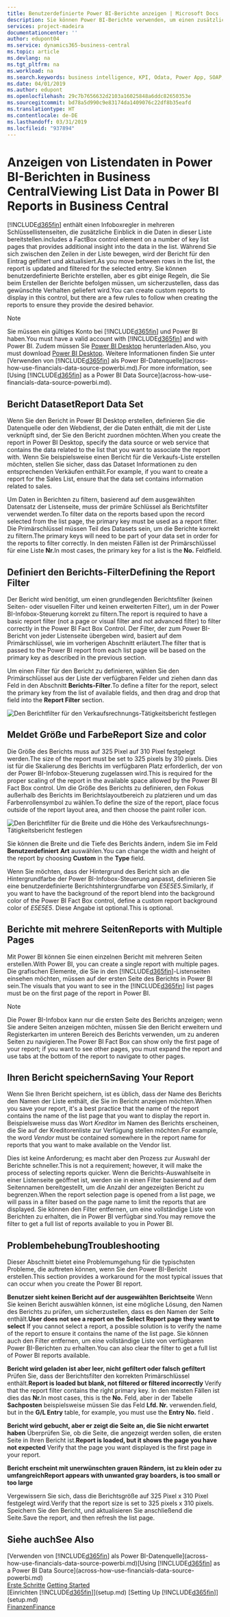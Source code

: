 ```yaml
---
title: Benutzerdefinierte Power BI-Berichte anzeigen | Microsoft Docs
description: Sie können Power BI-Berichte verwenden, um einen zusätzlichen Einblick in Daten in Listen zu gewinnen.
services: project-madeira
documentationcenter: ''
author: edupont04
ms.service: dynamics365-business-central
ms.topic: article
ms.devlang: na
ms.tgt_pltfrm: na
ms.workload: na
ms.search.keywords: business intelligence, KPI, Odata, Power App, SOAP, analysis
ms.date: 04/01/2019
ms.author: edupont
ms.openlocfilehash: 29c7b7656632d2103a16025848a6ddc82650353e
ms.sourcegitcommit: bd78a5d990c9e83174da1409076c22df8b35eafd
ms.translationtype: HT
ms.contentlocale: de-DE
ms.lasthandoff: 03/31/2019
ms.locfileid: "937894"
---
```

# <a name="viewing-list-data-in-power-bi-reports-in-business-central"></a><span data-ttu-id="0a382-103">Anzeigen von Listendaten in Power BI-Berichten in Business Central</span><span class="sxs-lookup"><span data-stu-id="0a382-103">Viewing List Data in Power BI Reports in Business Central</span></span> 
[!INCLUDE[d365fin](includes/d365fin_md.md)] <span data-ttu-id="0a382-104">enthält einen Infoboxregler in mehreren Schlüssellistenseiten, die zusätzliche Einblick in die Daten in dieser Liste bereitstellen.</span><span class="sxs-lookup"><span data-stu-id="0a382-104">includes a FactBox control element on a number of key list pages that provides additional insight into the data in the list.</span></span> <span data-ttu-id="0a382-105">Während Sie sich zwischen den Zeilen in der Liste bewegen, wird der Bericht für den Eintrag gefiltert und aktualisiert.</span><span class="sxs-lookup"><span data-stu-id="0a382-105">As you move between rows in the list, the report is updated and filtered for the selected entry.</span></span> <span data-ttu-id="0a382-106">Sie können benutzerdefinierte Berichte erstellen, aber es gibt einige Regeln, die Sie beim Erstellen der Berichte befolgen müssen, um sicherzustellen, dass das gewünschte Verhalten geliefert wird.</span><span class="sxs-lookup"><span data-stu-id="0a382-106">You can create custom reports to display in this control, but there are a few rules to follow when creating the reports to ensure they provide the desired behavior.</span></span>  

> [!NOTE]  
>   <span data-ttu-id="0a382-107">Sie müssen ein gültiges Konto bei [!INCLUDE[d365fin](includes/d365fin_md.md)] und Power BI haben.</span><span class="sxs-lookup"><span data-stu-id="0a382-107">You must have a valid account with [!INCLUDE[d365fin](includes/d365fin_md.md)] and with Power BI.</span></span> <span data-ttu-id="0a382-108">Zudem müssen Sie [Power BI Desktop](https://powerbi.microsoft.com/en-us/desktop/) herunterladen.</span><span class="sxs-lookup"><span data-stu-id="0a382-108">Also, you must download [Power BI Desktop](https://powerbi.microsoft.com/en-us/desktop/).</span></span> <span data-ttu-id="0a382-109">Weitere Informationen finden Sie unter [Verwenden von [!INCLUDE[d365fin](includes/d365fin_md.md)] als Power BI-Datenquelle](across-how-use-financials-data-source-powerbi.md).</span><span class="sxs-lookup"><span data-stu-id="0a382-109">For more information, see [Using [!INCLUDE[d365fin](includes/d365fin_md.md)] as a Power BI Data Source](across-how-use-financials-data-source-powerbi.md).</span></span>  

## <a name="report-data-set"></a><span data-ttu-id="0a382-110">Bericht Dataset</span><span class="sxs-lookup"><span data-stu-id="0a382-110">Report Data Set</span></span>
<span data-ttu-id="0a382-111">Wenn Sie den Bericht in Power BI Desktop erstellen, definieren Sie die Datenquelle oder den Webdienst, der die Daten enthält, die mit der Liste verknüpft sind, der Sie den Bericht zuordnen möchten.</span><span class="sxs-lookup"><span data-stu-id="0a382-111">When you create the report in Power BI Desktop, specify the data source or web service that contains the data related to the list that you want to associate the report with.</span></span> <span data-ttu-id="0a382-112">Wenn Sie beispielsweise einen Bericht für die Verkaufs-Liste erstellen möchten, stellen Sie sicher, dass das Dataset Informationen zu den entsprechenden Verkäufen enthält.</span><span class="sxs-lookup"><span data-stu-id="0a382-112">For example, if you want to create a report for the Sales List, ensure that the data set contains information related to sales.</span></span>  

<span data-ttu-id="0a382-113">Um Daten in Berichten zu filtern, basierend auf dem ausgewählten Datensatz der Listenseite, muss der primäre Schlüssel als Berichtsfilter verwendet werden.</span><span class="sxs-lookup"><span data-stu-id="0a382-113">To filter data on the reports based upon the record selected from the list page, the primary key must be used as a report filter.</span></span> <span data-ttu-id="0a382-114">Die Primärschlüssel müssen Teil des Datasets sein, um die Berichte korrekt zu filtern.</span><span class="sxs-lookup"><span data-stu-id="0a382-114">The primary keys will need to be part of your data set in order for the reports to filter correctly.</span></span> <span data-ttu-id="0a382-115">In den meisten Fällen ist der Primärschlüssel für eine Liste **Nr.**</span><span class="sxs-lookup"><span data-stu-id="0a382-115">In most cases, the primary key for a list is the **No.**</span></span> <span data-ttu-id="0a382-116">Feld</span><span class="sxs-lookup"><span data-stu-id="0a382-116">field.</span></span>  

## <a name="defining-the-report-filter"></a><span data-ttu-id="0a382-117">Definiert den Berichts-Filter</span><span class="sxs-lookup"><span data-stu-id="0a382-117">Defining the Report Filter</span></span>
<span data-ttu-id="0a382-118">Der Bericht wird benötigt, um einen grundlegenden Berichtsfilter (keinen Seiten- oder visuellen Filter und keinen erweiterten Filter), um in der Power BI-Infobox-Steuerung korrekt zu filtern.</span><span class="sxs-lookup"><span data-stu-id="0a382-118">The report is required to have a basic report filter (not a page or visual filter and not advanced filter) to filter correctly in the Power BI Fact Box Control.</span></span> <span data-ttu-id="0a382-119">Der Filter, der zum Power BI-Bericht von jeder Listenseite übergeben wird, basiert auf dem Primärschlüssel, wie im vorherigen Abschnitt erläutert.</span><span class="sxs-lookup"><span data-stu-id="0a382-119">The filter that is passed to the Power BI report from each list page will be based on the primary key as described in the previous section.</span></span>  

<span data-ttu-id="0a382-120">Um einen Filter für den Bericht zu definieren, wählen Sie den Primärschlüssel aus der Liste der verfügbaren Felder und ziehen dann das Feld in den Abschnitt **Berichts-Filter**.</span><span class="sxs-lookup"><span data-stu-id="0a382-120">To define a filter for the report, select the primary key from the list of available fields, and then drag and drop that field into the **Report Filter** section.</span></span>  

![Den Berichtfilter für den Verkaufsrechnungs-Tätigkeitsbericht festlegen](./media/across-how-use-powerbi-reports-factbox/financials-powerbi-report-filter.png)

## <a name="report-size-and-color"></a><span data-ttu-id="0a382-122">Meldet Größe und Farbe</span><span class="sxs-lookup"><span data-stu-id="0a382-122">Report Size and color</span></span>
<span data-ttu-id="0a382-123">Die Größe des Berichts muss auf 325 Pixel auf 310 Pixel festgelegt werden.</span><span class="sxs-lookup"><span data-stu-id="0a382-123">The size of the report must be set to 325 pixels by 310 pixels.</span></span> <span data-ttu-id="0a382-124">Dies ist für die Skalierung des Berichts im verfügbaren Platz erforderlich, der von der Power BI-Infobox-Steuerung zugelassen wird.</span><span class="sxs-lookup"><span data-stu-id="0a382-124">This is required for the proper scaling of the report in the available space allowed by the Power BI Fact Box control.</span></span> <span data-ttu-id="0a382-125">Um die Größe des Berichts zu definieren, den Fokus außerhalb des Berichts im Berichtslayoutbereich zu platzieren und um das Farbenrollensymbol zu wählen.</span><span class="sxs-lookup"><span data-stu-id="0a382-125">To define the size of the report, place focus outside of the report layout area, and then choose the paint roller icon.</span></span>

![Den Berichtfilter für die Breite und die Höhe des Verkaufsrechnungs-Tätigkeitsbericht festlegen](./media/across-how-use-powerbi-reports-factbox/financials-powerbi-report-sizing.png)

<span data-ttu-id="0a382-127">Sie können die Breite und die Tiefe des Berichts ändern, indem Sie im Feld **Benutzerdefiniert** **Art** auswählen.</span><span class="sxs-lookup"><span data-stu-id="0a382-127">You can change the width and height of the report by choosing **Custom** in the **Type** field.</span></span>

<span data-ttu-id="0a382-128">Wenn Sie möchten, dass der Hintergrund des Bericht sich an die Hintergrundfarbe der Power BI-Infobox-Steuerung anpasst, definieren Sie eine benutzerdefinierte Berichtshintergrundfarbe von *E5E5E5*.</span><span class="sxs-lookup"><span data-stu-id="0a382-128">Similarly, if you want to have the background of the report blend into the background color of the Power BI Fact Box control, define a custom report background color of *E5E5E5*.</span></span> <span data-ttu-id="0a382-129">Diese Angabe ist optional.</span><span class="sxs-lookup"><span data-stu-id="0a382-129">This is optional.</span></span>  

## <a name="reports-with-multiple-pages"></a><span data-ttu-id="0a382-130">Berichte mit mehrere Seiten</span><span class="sxs-lookup"><span data-stu-id="0a382-130">Reports with Multiple Pages</span></span>
<span data-ttu-id="0a382-131">Mit Power BI können Sie einen einzelnen Bericht mit mehreren Seiten erstellen.</span><span class="sxs-lookup"><span data-stu-id="0a382-131">With Power BI, you can create a single report with multiple pages.</span></span> <span data-ttu-id="0a382-132">Die grafischen Elemente, die Sie in den [!INCLUDE[d365fin](includes/d365fin_md.md)]-Listenseiten einsehen möchten, müssen auf der ersten Seite des Berichts in Power BI sein.</span><span class="sxs-lookup"><span data-stu-id="0a382-132">The visuals that you want to see in the [!INCLUDE[d365fin](includes/d365fin_md.md)] list pages must be on the first page of the report in Power BI.</span></span>  

> [!NOTE]  
>  <span data-ttu-id="0a382-133">Die Power BI-Infobox kann nur die ersten Seite des Berichts anzeigen; wenn Sie andere Seiten anzeigen möchten, müssen Sie den Bericht erweitern und Registerkarten im unteren Bereich des Berichts verwenden, um zu anderen Seiten zu navigieren.</span><span class="sxs-lookup"><span data-stu-id="0a382-133">The Power BI Fact Box can show only the first page of your report; if you want to see other pages, you must expand the report and use tabs at the bottom of the report to navigate to other pages.</span></span>  

## <a name="saving-your-report"></a><span data-ttu-id="0a382-134">Ihren Bericht speichern</span><span class="sxs-lookup"><span data-stu-id="0a382-134">Saving Your Report</span></span>

<span data-ttu-id="0a382-135">Wenn Sie Ihren Bericht speichern, ist es üblich, dass der Name des Berichts den Namen der Liste enthält, die Sie im Bericht anzeigen möchten.</span><span class="sxs-lookup"><span data-stu-id="0a382-135">When you save your report, it's a best practice that the name of the report contains the name of the list page that you want to display the report in.</span></span> <span data-ttu-id="0a382-136">Beispielsweise muss das Wort *Kreditor* im Namen des Berichts erscheinen, die Sie auf der Kreditorenliste zur Verfügung stellen möchten.</span><span class="sxs-lookup"><span data-stu-id="0a382-136">For example, the word *Vendor* must be contained somewhere in the report name for reports that you want to make available on the Vendor list.</span></span>  

<span data-ttu-id="0a382-137">Dies ist keine Anforderung; es macht aber den Prozess zur Auswahl der Berichte schneller.</span><span class="sxs-lookup"><span data-stu-id="0a382-137">This is not a requirement; however, it will make the process of selecting reports quicker.</span></span> <span data-ttu-id="0a382-138">Wenn die Berichts-Auswahlseite in einer Listenseite geöffnet ist, werden sie in einen Filter basierend auf dem Seitennamen bereitgestellt, um die Anzahl der angezeigten Bericht zu begrenzen.</span><span class="sxs-lookup"><span data-stu-id="0a382-138">When the report selection page is opened from a list page, we will pass in a filter based on the page name to limit the reports that are displayed.</span></span>  <span data-ttu-id="0a382-139">Sie können den Filter entfernen, um eine vollständige Liste von Berichten zu erhalten, die in Power BI verfügbar sind.</span><span class="sxs-lookup"><span data-stu-id="0a382-139">You may remove the filter to get a full list of reports available to you in Power BI.</span></span>  

## <a name="troubleshooting"></a><span data-ttu-id="0a382-140">Problembehebung</span><span class="sxs-lookup"><span data-stu-id="0a382-140">Troubleshooting</span></span>
<span data-ttu-id="0a382-141">Dieser Abschnitt bietet eine Problemumgehung für die typischsten Probleme, die auftreten können, wenn Sie den Power BI-Bericht erstellen.</span><span class="sxs-lookup"><span data-stu-id="0a382-141">This section provides a workaround for the most typical issues that can occur when you create the Power BI report.</span></span>  

<span data-ttu-id="0a382-142">**Benutzer sieht keinen Bericht auf der ausgewählten Berichtseite** Wenn Sie keinen Bericht auswählen können, ist eine mögliche Lösung, den Namen des Berichts zu prüfen, um sicherzustellen, dass es den Namen der Seite enthält.</span><span class="sxs-lookup"><span data-stu-id="0a382-142">**User does not see a report on the Select Report page they want to select** If you cannot select a report, a possible solution is to verify the name of the report to ensure it contains the name of the list page.</span></span> <span data-ttu-id="0a382-143">Sie können auch den Filter entfernen, um eine vollständige Liste von verfügbaren Power BI-Berichten zu erhalten.</span><span class="sxs-lookup"><span data-stu-id="0a382-143">You can also clear the filter to get a full list of Power BI reports available.</span></span>  

<span data-ttu-id="0a382-144">**Bericht wird geladen ist aber leer, nicht gefiltert oder falsch gefiltert** Prüfen Sie, dass der Berichtsfilter den korrekten Primärschlüssel enthält.</span><span class="sxs-lookup"><span data-stu-id="0a382-144">**Report is loaded but blank, not filtered or filtered incorrectly** Verify that the report filter contains the right primary key.</span></span> <span data-ttu-id="0a382-145">In den meisten Fällen ist dies das **Nr.**</span><span class="sxs-lookup"><span data-stu-id="0a382-145">In most cases, this is the **No.**</span></span> <span data-ttu-id="0a382-146">Feld, aber in der Tabelle **Sachposten** beispielsweise müssen Sie das Feld **Lfd. Nr.** verwenden.</span><span class="sxs-lookup"><span data-stu-id="0a382-146">field, but in the **G/L Entry** table, for example, you must use the **Entry No.** field  .</span></span>

<span data-ttu-id="0a382-147">**Bericht wird gebucht, aber er zeigt die Seite an, die Sie nicht erwartet haben** Überprüfen Sie, ob die Seite, die angezeigt werden sollen, die ersten Seite in Ihren Bericht ist.</span><span class="sxs-lookup"><span data-stu-id="0a382-147">**Report is loaded, but it shows the page you have not expected** Verify that the page you want displayed is the first page in your report.</span></span>  

<span data-ttu-id="0a382-148">**Bericht erscheint mit unerwünschten grauen Rändern, ist zu klein oder zu umfangreich**</span><span class="sxs-lookup"><span data-stu-id="0a382-148">**Report appears with unwanted gray boarders, is too small or too large**</span></span>

<span data-ttu-id="0a382-149">Vergewissern Sie sich, dass die Berichtsgröße auf 325 Pixel x 310 Pixel festgelegt wird.</span><span class="sxs-lookup"><span data-stu-id="0a382-149">Verify that the report size is set to 325 pixels x 310 pixels.</span></span> <span data-ttu-id="0a382-150">Speichern Sie den Bericht, und aktualisieren Sie anschließend die Seite.</span><span class="sxs-lookup"><span data-stu-id="0a382-150">Save the report, and then refresh the list page.</span></span>  

## <a name="see-also"></a><span data-ttu-id="0a382-151">Siehe auch</span><span class="sxs-lookup"><span data-stu-id="0a382-151">See Also</span></span>
<span data-ttu-id="0a382-152">[Verwenden von [!INCLUDE[d365fin](includes/d365fin_md.md)] als Power BI-Datenquelle](across-how-use-financials-data-source-powerbi.md)</span><span class="sxs-lookup"><span data-stu-id="0a382-152">[Using [!INCLUDE[d365fin](includes/d365fin_md.md)] as a Power BI Data Source](across-how-use-financials-data-source-powerbi.md)</span></span>  
<span data-ttu-id="0a382-153">[Erste Schritte](product-get-started.md)  </span><span class="sxs-lookup"><span data-stu-id="0a382-153">[Getting Started](product-get-started.md)  </span></span>  
<span data-ttu-id="0a382-154">[Einrichten [!INCLUDE[d365fin](includes/d365fin_md.md)]](setup.md)  </span><span class="sxs-lookup"><span data-stu-id="0a382-154">[Setting Up [!INCLUDE[d365fin](includes/d365fin_md.md)]](setup.md)  </span></span>  
[<span data-ttu-id="0a382-155">Finanzen</span><span class="sxs-lookup"><span data-stu-id="0a382-155">Finance</span></span>](finance.md)  
